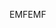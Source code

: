 <span data-ttu-id="b3a47-101">EMF</span><span class="sxs-lookup"><span data-stu-id="b3a47-101">EMF</span></span>